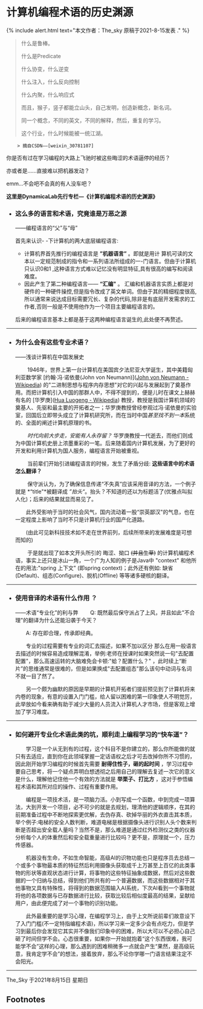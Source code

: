 

# 计算机编程术语的历史渊源


{% include alert.html text="本文作者：The_sky 原稿于2021-8-15发表 ." %}



> 什么是鲁棒。
>
> 什么是Predicate
>
> 什么协变，什么逆变
>
> 什么注入，什么反向控制
>
> 什么内聚，什么响应式
>
> 而且，猴子，竖子都能立山头，自己发明，创造新概念，新名词。
>
> 同一个概念，不同的英文，不同的解释，然后，重复的学习。
>
> 这个行业，什么时候能被一统江湖。
>
        > 摘自CSDN——[weixin_30781107]

你是否有过在学习编程的大路上飞驰时被这些晦涩的术语逼停的经历？

亦或者是......直接难以把机器发动？

emm...不会吧不会真的有人没车吧？



**这里是DynamicaLab先行专栏—《计算机编程术语的历史渊源》**




- ### 这么多的语言和术语，究竟谁是万恶之源

   ——编程语言的“父”与“母”

  首先来认识- -下计算机的两大底层编程语言:

  - 计算机界首先推行的编程语言是 __”机器语言”__ 。即就是用计 算机可读的文本以一定规范制成的指令和一系列语法所组成的一-门语言。但由于计算机只认识0和1 ,这种语言方式难以记忆没有明显特征,具有很高的编写和阅读难度。
  - 因此产生了第二种编程语言——  __“汇编"__ 。 汇编和机器语言实质上都是对硬件的一种硬件操控,但是指令改成了英文单词。但由于其的精细程度很高,所以通常来说达成目标需要冗长、复杂的代码,除非是有底层开发需求的工作者,否则一般是不使用他作为一个项目主要编程语言的。  

  后来的编程语言基本上都是基于这两种编程语言诞生的,此处便不再赘述。



***



* ### 为什么会有这些专业术语？

   ——浅谈计算机在中国发展史

  &emsp;&emsp; 1946年，世界上第一台计算机在美国宾夕法尼亚大学诞生，其中美籍匈利亚数学家 [约翰·冯·诺依曼(John von Neumann)]([John von Neumann - Wikipedia](https://en.wikipedia.org/wiki/John_von_Neumann)) 的"二进制思想与程序内存思想"对它的兴起与发展起到了奠基作用。而把计算机引入中国的那群人中，不得不提到的，便是儿时在课文上赫赫有名的 [华罗庚]([Hua Luogeng - Wikipedia](https://en.wikipedia.org/wiki/Hua_Luogeng)) 教授，教授是我国计算机领域的奠基人、先驱和最主要的开拓者之一；华罗庚教授曾经参观过冯·诺依曼的实验室，回国后立即带头成立了计算机研究所，而在当时中国*甚至找不到一本*系统的、全面的阐述计算机原理的书。

  &emsp;&emsp; *时代向前大步走，安能有人永存留？* 华罗庚教授一代逝去，而他们则成为中国计算机史册上浓墨重彩的一笔。后来随着国内计算机发展，为了更好的开发和利用计算机为国人服务，编程语言开始被重视。

  &emsp;&emsp; 当前辈们开始引进编程语言的时候，发生了矛盾分歧: __这些语言中的术语怎么翻译？__

  &emsp;&emsp; 保守派认为，为了确保信息传递“不失真”应该采用音译的方法，一个例子就是 *“title"*被翻译成 *”抬头“*。抬头？不知道的还以为标题活了(优雅点叫拟人化)；后来的结果就显而易见了。

  &emsp;&emsp;此外受影响于当时的社会风气，国内流动着一股“崇英鄙汉"的气息，也在一定程度上影响了当时不只是计算机行业的国产化道路。

  &emsp;&emsp;(由此可见新科技技术如不走在世界前列，后续所带来的发展难度是可想而知的)

  &emsp;&emsp; 于是就出现了如本文开头所引的 晦涩、拗口 ~~(并且生草)~~ 的计算机编程术语，事实上还只是冰山一角，一个广为人知的例子是Java中 "context" 和他所在的用法:"spring 上下文" (即spring context)；此外还有例如:  缺省(Default)、组态(Configure)、脱机(Offline) 等等诸多硬核的翻译。  



***



- ### 使用音译的术语有什么作用 ？

   ——术语“专业化”的利与弊
  &emsp;&emsp;Q: 既然最后保守派占了上风，并且如此"不合理"的翻译为什么还能沿袭于今天？

  &emsp;&emsp;A: 存在即合理，传承即经典。

  

  &emsp;&emsp;专业的过程需要有专业的词汇去描述，如果不加以区分 那么在用一般语言去描述的时候容易造成理解混淆，举例:老师在授课时如果突然说一句"去配置配置"，那么高速运转的大脑难免会卡顿:"蛤？配置什么？" ，此时续上“断片”的思维通常是很难的，但是如果换成"去配置组态"那么该句中动词与名词不就一目了然了。

  &emsp;&emsp;另一个颇为幽默的原因是早期的计算机开拓者们提前预见到了计算机将来内卷的现象，有意的设置入门门槛，给人留以困难的第一印象使人不明觉厉，此举放如今看来确有助于减少大量的人员流入计算机人才市场，但是客观上增加了学习难度。

  

***



* ### 如何避开专业化术语此类的坑，顺利走上编程学习的“快车道”？

  &emsp;&emsp;学习是一个从无到有的过程，这个科目不是你建立的，那么你所能做的就只有去适应，直到你在此领域掌握一定话语权之后才可去改掉你所不习惯的，因此刚开始学习编程的时候首先需要 **耐得住性子，砸的起时间** ，学习过程中要自己思考，将一个疑点弄明白想透彻之后用自己的理解去复述一次它的意义是什么，理解他记住他一个有效的方法就是 **举栗子、打比方** ，这对于参悟编程术语和其所对应的操作、过程有重要作用。

  &emsp;&emsp;编程是一项技术活，是一项脑力活。小到写成一个函数，中到完成一项算法，大到开发一个项目，必不可少的就是去规划，理清他的逻辑顺序，在其的前期准备过程中不断地探索更优解，去伪存真、砍掉华丽的外衣直击其本质，举个例子:电梯的安全人数判断，难道电梯是根据摄像头进行识别人头个数来判断是否超出安全载人量吗？当然不是，那么难道是通过红外检测仪之类的仪器分析每个人的体重然后和安全载重量进行比较吗？更不是，原理就一个，压力传感器。

  &emsp;&emsp;机器没有生命，不如生命智能，高级AI的识物功能也只是程序员去总结一个或多个事物最本质的特征然后利用摄像头获取成千上万甚至上百亿的此类事物的形状等直观状态进行计算，将事物的这些特征抽象成数据，然后对这些数据的一个归纳与总结，得到他们所共有的一个普遍数据，而这些数据相对于其他事物又具有特殊性，将得到的数据范围输入AI系统，下次AI看到一个事物就将他的各项数据与已存数据进行比较，获取比较后相似度最高的结果，呈献给用户，由此便完成了对一个事物的识别功能。

  &emsp;&emsp;此外最重要的是学习心理，在编程学习上，由于上文所说前辈们故意设下了入门门槛(不一定特指编程术语)，所以学习来一定多少会有点吃力，但是学习到最后你会发现它其实并不像我们印象中的困难，所以大可以不必担心自己砸了时间但学不会。心态很重要，如果你一开始就抱着“这个东西很难，我可能学不会”这样的心理，那么遇到的困难稍微多一点就会产生“果然，是高级玩意，我肯定学不会”的想法，接着放弃，那么不论你学哪一门语言结果注定不会阳光。



***

 The_Sky
于2021年8月15日 星期日


## Footnotes

[^1]: This is the footnote.

